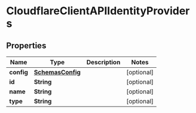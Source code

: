 # CloudflareClientAPIIdentityProviders

## Properties
Name | Type | Description | Notes
------------ | ------------- | ------------- | -------------
**config** | [**SchemasConfig**](SchemasConfig.md) |  |  [optional]
**id** | **String** |  |  [optional]
**name** | **String** |  |  [optional]
**type** | **String** |  |  [optional]
